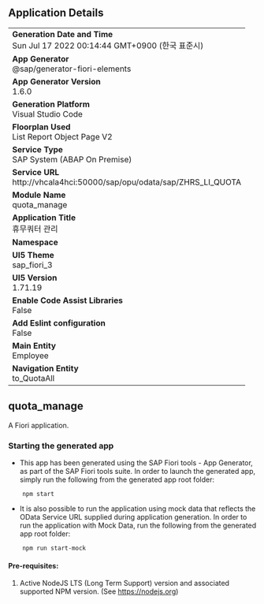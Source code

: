 ## Application Details
|               |
| ------------- |
|**Generation Date and Time**<br>Sun Jul 17 2022 00:14:44 GMT+0900 (한국 표준시)|
|**App Generator**<br>@sap/generator-fiori-elements|
|**App Generator Version**<br>1.6.0|
|**Generation Platform**<br>Visual Studio Code|
|**Floorplan Used**<br>List Report Object Page V2|
|**Service Type**<br>SAP System (ABAP On Premise)|
|**Service URL**<br>http://vhcala4hci:50000/sap/opu/odata/sap/ZHRS_LI_QUOTA
|**Module Name**<br>quota_manage|
|**Application Title**<br>휴무쿼터 관리|
|**Namespace**<br>|
|**UI5 Theme**<br>sap_fiori_3|
|**UI5 Version**<br>1.71.19|
|**Enable Code Assist Libraries**<br>False|
|**Add Eslint configuration**<br>False|
|**Main Entity**<br>Employee|
|**Navigation Entity**<br>to_QuotaAll|

## quota_manage

A Fiori application.

### Starting the generated app

-   This app has been generated using the SAP Fiori tools - App Generator, as part of the SAP Fiori tools suite.  In order to launch the generated app, simply run the following from the generated app root folder:

```
    npm start
```

- It is also possible to run the application using mock data that reflects the OData Service URL supplied during application generation.  In order to run the application with Mock Data, run the following from the generated app root folder:

```
    npm run start-mock
```

#### Pre-requisites:

1. Active NodeJS LTS (Long Term Support) version and associated supported NPM version.  (See https://nodejs.org)



